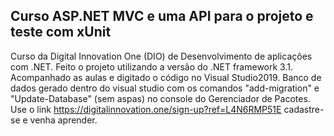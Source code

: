 ## Curso ASP.NET MVC e uma API para o projeto e teste com xUnit
Curso da Digital Innovation One (DIO) de Desenvolvimento de aplicações com .NET. 
Feito o projeto utilizando a versão do .NET framework 3.1. 
Acompanhado as aulas e digitado o código no Visual Studio2019. 
Banco de dados gerado dentro do visual studio com os comandos "add-migration" e "Update-Database" (sem aspas) no console do Gerenciador de Pacotes. 
Use o link https://digitalinnovation.one/sign-up?ref=L4N6RMP51E cadastre-se e venha aprender.

